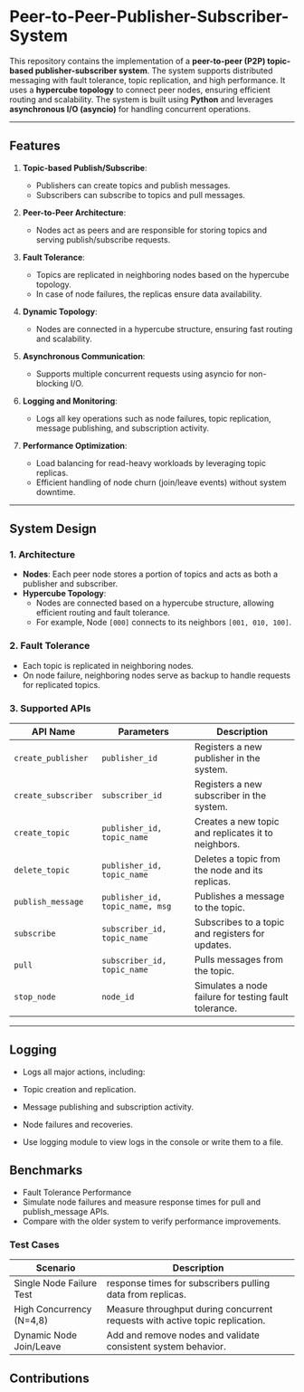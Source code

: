 ﻿# Peer-to-Peer-Publisher-Subscriber-System

This repository contains the implementation of a **peer-to-peer (P2P) topic-based publisher-subscriber system**. The system supports distributed messaging with fault tolerance, topic replication, and high performance. It uses a **hypercube topology** to connect peer nodes, ensuring efficient routing and scalability. The system is built using **Python** and leverages **asynchronous I/O (asyncio)** for handling concurrent operations.

---

## **Features**
1. **Topic-based Publish/Subscribe**:
   - Publishers can create topics and publish messages.
   - Subscribers can subscribe to topics and pull messages.

2. **Peer-to-Peer Architecture**:
   - Nodes act as peers and are responsible for storing topics and serving publish/subscribe requests.

3. **Fault Tolerance**:
   - Topics are replicated in neighboring nodes based on the hypercube topology.
   - In case of node failures, the replicas ensure data availability.

4. **Dynamic Topology**:
   - Nodes are connected in a hypercube structure, ensuring fast routing and scalability.

5. **Asynchronous Communication**:
   - Supports multiple concurrent requests using asyncio for non-blocking I/O.

6. **Logging and Monitoring**:
   - Logs all key operations such as node failures, topic replication, message publishing, and subscription activity.

7. **Performance Optimization**:
   - Load balancing for read-heavy workloads by leveraging topic replicas.
   - Efficient handling of node churn (join/leave events) without system downtime.

---

## **System Design**
### **1. Architecture**
- **Nodes**: Each peer node stores a portion of topics and acts as both a publisher and subscriber.
- **Hypercube Topology**:
  - Nodes are connected based on a hypercube structure, allowing efficient routing and fault tolerance.
  - For example, Node `[000]` connects to its neighbors `[001, 010, 100]`.

### **2. Fault Tolerance**
- Each topic is replicated in neighboring nodes.
- On node failure, neighboring nodes serve as backup to handle requests for replicated topics.

### **3. Supported APIs**
| API Name               | Parameters                      | Description                                                                 |
|------------------------|----------------------------------|-----------------------------------------------------------------------------|
| `create_publisher`     | `publisher_id`                  | Registers a new publisher in the system.                                   |
| `create_subscriber`    | `subscriber_id`                 | Registers a new subscriber in the system.                                  |
| `create_topic`         | `publisher_id, topic_name`      | Creates a new topic and replicates it to neighbors.                        |
| `delete_topic`         | `publisher_id, topic_name`      | Deletes a topic from the node and its replicas.                            |
| `publish_message`      | `publisher_id, topic_name, msg` | Publishes a message to the topic.                                          |
| `subscribe`            | `subscriber_id, topic_name`     | Subscribes to a topic and registers for updates.                           |
| `pull`                 | `subscriber_id, topic_name`     | Pulls messages from the topic.                                             |
| `stop_node`            | `node_id`                       | Simulates a node failure for testing fault tolerance.                      |

---

## Logging
- Logs all major actions, including:

- Topic creation and replication.
- Message publishing and subscription activity.
- Node failures and recoveries.
- Use logging module to view logs in the console or write them to a file.

## Benchmarks
- Fault Tolerance Performance
- Simulate node failures and measure response times for pull and publish_message APIs.
- Compare with the older system to verify performance improvements.

### Test Cases
| Scenario	                  | Description                                                                   |   
|-----------------------------|-------------------------------------------------------------------------------|
| Single Node Failure	Test    | response times for subscribers pulling data from replicas.                    |
| High Concurrency (N=4,8)	  | Measure throughput during concurrent requests with active topic replication.  |
| Dynamic Node Join/Leave	    | Add and remove nodes and validate consistent system behavior.                 |

## **Contributions**
